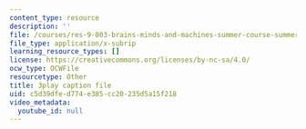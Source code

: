 ```yaml
---
content_type: resource
description: ''
file: /courses/res-9-003-brains-minds-and-machines-summer-course-summer-2015/c5d39dfed774e385cc20235d5a15f218_3Mvzp5xvEXA.srt
file_type: application/x-subrip
learning_resource_types: []
license: https://creativecommons.org/licenses/by-nc-sa/4.0/
ocw_type: OCWFile
resourcetype: Other
title: 3play caption file
uid: c5d39dfe-d774-e385-cc20-235d5a15f218
video_metadata:
  youtube_id: null
---
```

